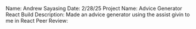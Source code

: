 Name: Andrew Sayasing 
Date: 2/28/25
Project Name: Advice Generator React Build 
Description: Made an advice generator using the assist givin to me in React
Peer Review: 
